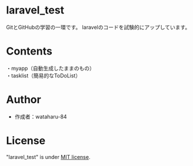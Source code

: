 # laravel_test
GitとGitHubの学習の一環です。
laravelのコードを試験的にアップしています。
 
# Contents
 
・myapp（自動生成したままのもの）<br>
・tasklist（簡易的なToDoList）
 
# Author
 
* 作成者：wataharu-84
 
# License 
"laravel_test" is under [MIT license](https://en.wikipedia.org/wiki/MIT_License).
